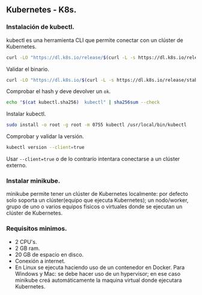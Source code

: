 ## Kubernetes - K8s.

### Instalación de kubectl.
kubectl es una herramienta CLI que permite conectar con un clúster de Kubernetes.
```bash
curl -LO "https://dl.k8s.io/release/$(curl -L -s https://dl.k8s.io/release/stable.txt)/bin/linux/amd64/kubectl"
```
Validar el binario.
```bash
curl -LO "https://dl.k8s.io/$(curl -L -s https://dl.k8s.io/release/stable.txt)/bin/linux/amd64/kubectl.sha256"
```
Comprobar el hash y deve devolver un `ok`.
```bash
echo "$(cat kubectl.sha256)  kubectl" | sha256sum --check
```
Instalar kubectl.
```bash
sudo install -o root -g root -m 0755 kubectl /usr/local/bin/kubectl
```
Comprobar y validar la versión.
```bash
kubectl version --client=true
```
Usar `--client=true` o de lo contrarío intentara conectarse a un clúster externo.

### Instalar minikube.
minikube permite tener un clúster de Kubernetes localmente: por defecto solo soporta un clúster(equipo que ejecuta Kubernetes); un nodo/worker, grupo de uno o varios equipos fisicos o virtuales donde se ejecutan un clúster de Kubernetes.
### Requisitos minimos.
- 2 CPU's.
- 2 GB ram.
- 20 GB de espacio en disco.
- Conexión a internet.
- En Linux se ejecuta haciendo uso de un contenedor en Docker. Para Windows y Mac: se debe hacer uso de un hypervisor; en ese caso minikube creá automáticamente la maquina virtual donde ejecutara Kubernetes.
